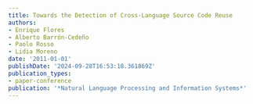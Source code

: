 ```yaml
---
title: Towards the Detection of Cross-Language Source Code Reuse
authors:
- Enrique Flores
- Alberto Barrón-Cedeño
- Paolo Rosso
- Lidia Moreno
date: '2011-01-01'
publishDate: '2024-09-28T16:53:18.361869Z'
publication_types:
- paper-conference
publication: '*Natural Language Processing and Information Systems*'
---
```

